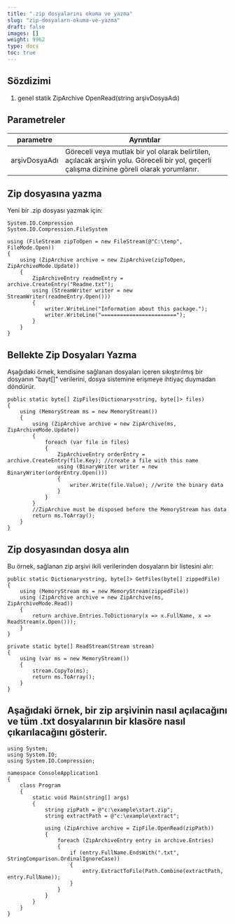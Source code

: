 ```yaml
---
title: ".zip dosyalarını okuma ve yazma"
slug: "zip-dosyalarn-okuma-ve-yazma"
draft: false
images: []
weight: 9962
type: docs
toc: true
---
```


## Sözdizimi
1. genel statik ZipArchive OpenRead(string arşivDosyaAdı)

## Parametreler


| parametre | Ayrıntılar |
| ------ | ------ |
| arşivDosyaAdı | Göreceli veya mutlak bir yol olarak belirtilen, açılacak arşivin yolu. Göreceli bir yol, geçerli çalışma dizinine göreli olarak yorumlanır. | |


## Zip dosyasına yazma
Yeni bir .zip dosyası yazmak için:

    System.IO.Compression
    System.IO.Compression.FileSystem

    using (FileStream zipToOpen = new FileStream(@"C:\temp", FileMode.Open)) 
    {
        using (ZipArchive archive = new ZipArchive(zipToOpen, ZipArchiveMode.Update)) 
        {
            ZipArchiveEntry readmeEntry = archive.CreateEntry("Readme.txt");
            using (StreamWriter writer = new StreamWriter(readmeEntry.Open())) 
            {
                writer.WriteLine("Information about this package.");
                writer.WriteLine("========================");
            }
        }
    }

## Bellekte Zip Dosyaları Yazma
Aşağıdaki örnek, kendisine sağlanan dosyaları içeren sıkıştırılmış bir dosyanın "bayt[]" verilerini, dosya sistemine erişmeye ihtiyaç duymadan döndürür.


    public static byte[] ZipFiles(Dictionary<string, byte[]> files)
    {
        using (MemoryStream ms = new MemoryStream())
        {
            using (ZipArchive archive = new ZipArchive(ms, ZipArchiveMode.Update))
            {
                foreach (var file in files)
                {
                    ZipArchiveEntry orderEntry = archive.CreateEntry(file.Key); //create a file with this name
                    using (BinaryWriter writer = new BinaryWriter(orderEntry.Open()))
                    {
                        writer.Write(file.Value); //write the binary data
                    }
                }
            }
            //ZipArchive must be disposed before the MemoryStream has data
            return ms.ToArray();
        }
    }

## Zip dosyasından dosya alın
Bu örnek, sağlanan zip arşivi ikili verilerinden dosyaların bir listesini alır:

    public static Dictionary<string, byte[]> GetFiles(byte[] zippedFile) 
    {
        using (MemoryStream ms = new MemoryStream(zippedFile))
        using (ZipArchive archive = new ZipArchive(ms, ZipArchiveMode.Read)) 
        {
            return archive.Entries.ToDictionary(x => x.FullName, x => ReadStream(x.Open()));
        }
    }

    private static byte[] ReadStream(Stream stream) 
    {
        using (var ms = new MemoryStream()) 
        {
            stream.CopyTo(ms);
            return ms.ToArray();
        }
    }

## Aşağıdaki örnek, bir zip arşivinin nasıl açılacağını ve tüm .txt dosyalarının bir klasöre nasıl çıkarılacağını gösterir.
    using System;
    using System.IO;
    using System.IO.Compression;
    
    namespace ConsoleApplication1
    {
        class Program
        {
            static void Main(string[] args)
            {
                string zipPath = @"c:\example\start.zip";
                string extractPath = @"c:\example\extract";
    
                using (ZipArchive archive = ZipFile.OpenRead(zipPath))
                {
                    foreach (ZipArchiveEntry entry in archive.Entries)
                    {
                        if (entry.FullName.EndsWith(".txt", StringComparison.OrdinalIgnoreCase))
                        {
                            entry.ExtractToFile(Path.Combine(extractPath, entry.FullName));
                        }
                    }
                } 
            }
        }
    }

